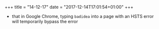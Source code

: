+++
title = "14-12-17"
date = "2017-12-14T17:01:54+01:00"
+++

* that in Google Chrome, typing `badidea` into a page with an HSTS error will temporarily bypass the error
